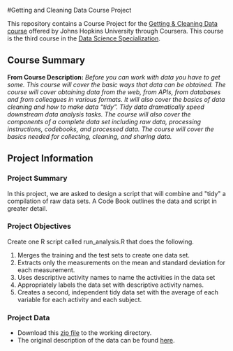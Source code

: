 #Getting and Cleaning Data Course Project

This repository contains a Course Project for the [Getting & Cleaning Data course](https://www.coursera.org/course/getdata) offered by Johns Hopkins University through Coursera. This course is the third course in the [Data Science Specialization](https://www.coursera.org/specialization/jhudatascience/1?utm_medium=courseDescripTop).

## Course Summary
**From Course Description:** *Before you can work with data you have to get some. This course will cover the basic ways that data can be obtained. The course will cover obtaining data from the web, from APIs, from databases and from colleagues in various formats. It will also cover the basics of data cleaning and how to make data “tidy”. Tidy data dramatically speed downstream data analysis tasks. The course will also cover the components of a complete data set including raw data, processing instructions, codebooks, and processed data. The course will cover the basics needed for collecting, cleaning, and sharing data.*

## Project Information

### Project Summary
In this project, we are asked to design a script that will combine and "tidy" a compilation of raw data sets. A Code Book outlines the data and script in greater detail.

### Project Objectives
Create one R script called run_analysis.R that does the following. 
1. Merges the training and the test sets to create one data set.
2. Extracts only the measurements on the mean and standard deviation for each measurement. 
3. Uses descriptive activity names to name the activities in the data set
4. Appropriately labels the data set with descriptive activity names. 
5. Creates a second, independent tidy data set with the average of each variable for each activity and each subject. 

### Project Data
* Download this [zip file](http://archive.ics.uci.edu/ml/machine-learning-databases/00240/UCI%20HAR%20Dataset.zip) to the working directory. 
* The original description of the data can be found [here](http://archive.ics.uci.edu/ml/datasets/Human+Activity+Recognition+Using+Smartphones).
